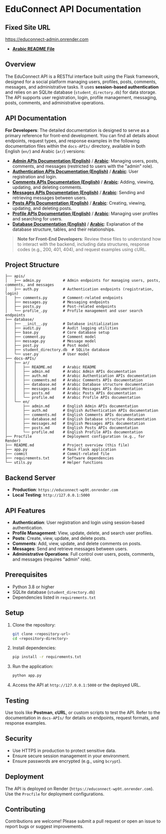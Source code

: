 # EduConnect API Documentation

## Fixed Site URL
https://educonnect-admin.onrender.com

- **[Arabic README File](./docs-APIs/ar/README.md)**

## Overview
The EduConnect API is a RESTful interface built using the Flask framework, designed for a social platform managing users, profiles, posts, comments, messages, and administrative tasks. It uses **session-based authentication** and relies on an SQLite database (`student_directory.db`) for data storage. The API supports user registration, login, profile management, messaging, posts, comments, and administrative operations.

## API Documentation
**For Developers**: The detailed documentation is designed to serve as a primary reference for front-end development. You can find all details about endpoints, request types, and response examples in the following documentation files within the `docs-APIs/` directory, available in both English (`en/`) and Arabic (`ar/`) versions:

- **[Admin APIs Documentation (English)](./docs-APIs/en/admin.md)** / **[Arabic](./docs-APIs/ar/admin.md)**: Managing users, posts, comments, and messages (restricted to users with the "admin" role).
- **[Authentication APIs Documentation (English)](./docs-APIs/en/auth.md)** / **[Arabic](./docs-APIs/ar/auth.md)**: User registration and login.
- **[Comments APIs Documentation (English)](./docs-APIs/en/comments.md)** / **[Arabic](./docs-APIs/ar/comments.md)**: Adding, viewing, updating, and deleting comments.
- **[Messages APIs Documentation (English)](./docs-APIs/en/messages.md)** / **[Arabic](./docs-APIs/ar/messages.md)**: Sending and retrieving messages between users.
- **[Posts APIs Documentation (English)](./docs-APIs/en/posts.md)** / **[Arabic](./docs-APIs/ar/posts.md)**: Creating, viewing, updating, and deleting posts.
- **[Profile APIs Documentation (English)](./docs-APIs/en/profile.md)** / **[Arabic](./docs-APIs/ar/profile.md)**: Managing user profiles and searching for users.
- **[Database Documentation (English)](./docs-APIs/en/database.md)** / **[Arabic](./docs-APIs/ar/database.md)**: Explanation of the database structure, tables, and their relationships.

> **Note for Front-End Developers**: Review these files to understand how to interact with the backend, including data structures, response codes (e.g., 200, 401, 404), and request examples using cURL.

## Project Structure
```
├── apis/
│   ├── admin.py          # Admin endpoints for managing users, posts, comments, and messages
│   ├── auth.py           # Authentication endpoints (registration, login)
│   ├── comments.py       # Comment-related endpoints
│   ├── messages.py       # Messaging endpoints
│   ├── posts.py          # Post-related endpoints
│   └── profile_.py       # Profile management and user search endpoints
├── database/
│   ├── __init__.py       # Database initialization
│   ├── audit.py          # Audit logging utilities
│   ├── base.py           # Core database setup
│   ├── comment.py        # Comment model
│   ├── message.py        # Message model
│   ├── post.py           # Post model
│   ├── student_directory.db  # SQLite database
│   └── user.py           # User model
├── docs-APIs/
│   ├── ar/
│   │   ├── README.md     # Arabic README
│   │   ├── admin.md      # Arabic Admin APIs documentation
│   │   ├── auth.md       # Arabic Authentication APIs documentation
│   │   ├── comments.md   # Arabic Comments APIs documentation
│   │   ├── database.md   # Arabic Database structure documentation
│   │   ├── messages.md   # Arabic Messages APIs documentation
│   │   ├── posts.md      # Arabic Posts APIs documentation
│   │   └── profile.md    # Arabic Profile APIs documentation
│   └── en/
│       ├── admin.md      # English Admin APIs documentation
│       ├── auth.md       # English Authentication APIs documentation
│       ├── comments.md   # English Comments APIs documentation
│       ├── database.md   # English Database structure documentation
│       ├── messages.md   # English Messages APIs documentation
│       ├── posts.md      # English Posts APIs documentation
│       └── profile.md    # English Profile APIs documentation
├── Procfile              # Deployment configuration (e.g., for Render)
├── README.md             # Project overview (this file)
├── app.py                # Main Flask application
├── commit                # Commit-related file
├── requirements.txt      # Software dependencies
└── utils.py              # Helper functions
```

## Backend Server
- **Production**: `https://educonnect-wp9t.onrender.com`
- **Local Testing**: `http://127.0.0.1:5000`

## API Features
- **Authentication**: User registration and login using session-based authentication.
- **Profile Management**: View, update, delete, and search user profiles.
- **Posts**: Create, view, update, and delete posts.
- **Comments**: Add, view, update, and delete comments on posts.
- **Messages**: Send and retrieve messages between users.
- **Administrative Operations**: Full control over users, posts, comments, and messages (requires "admin" role).

## Prerequisites
- Python 3.8 or higher
- SQLite database (`student_directory.db`)
- Dependencies listed in `requirements.txt`

## Setup
1. Clone the repository:
   ```bash
   git clone <repository-url>
   cd <repository-directory>
   ```
2. Install dependencies:
   ```bash
   pip install -r requirements.txt
   ```
3. Run the application:
   ```bash
   python app.py
   ```
4. Access the API at `http://127.0.0.1:5000` or the deployed URL.

## Testing
Use tools like **Postman**, **cURL**, or custom scripts to test the API. Refer to the documentation in `docs-APIs/` for details on endpoints, request formats, and response examples.

## Security
- Use HTTPS in production to protect sensitive data.
- Ensure secure session management in your environment.
- Ensure passwords are encrypted (e.g., using `bcrypt`).

## Deployment
The API is deployed on Render (`https://educonnect-wp9t.onrender.com`). Use the `Procfile` for deployment configurations.

## Contributing
Contributions are welcome! Please submit a pull request or open an issue to report bugs or suggest improvements.
